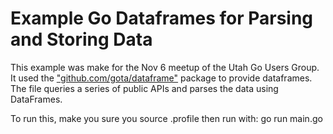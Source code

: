 # Example Go Dataframes for Parsing and Storing Data

This example was make for the Nov 6 meetup of the Utah Go Users Group. It used the ["github.com/gota/dataframe"]("github.com/gota/dataframe") package to provide dataframes. The file queries a series of public APIs and parses the data using DataFrames.

To run this, make you sure you source .profile then run with: go run main.go
